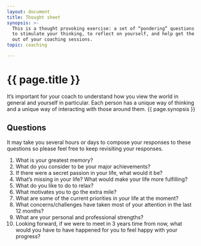 ```yaml
---
layout: document
title: Thought sheet
synopsis: >-
  This is a thought provoking exercise: a set of “pondering” questions designed
  to stimulate your thinking, to reflect on yourself, and help get the most
  out of your coaching sessions.
topic: coaching

---
```


# {{ page.title }}

It’s important for your coach to understand how you view the world in general and
yourself in particular. Each person has a unique way of thinking and a unique
way of interacting with those around them. {{ page.synopsis }} 

## Questions
It may take you several hours or days to compose your responses to these
questions so please feel free to keep revisiting your responses.

1. What is your greatest memory?
2. What do you consider to be your major achievements?
3. If there were a secret passion in your life, what would it be?
4. What’s missing in your life? What would make your life more fulfilling?
5. What do you like to do to relax?
6. What motivates you to go the extra mile?
7. What are some of the current priorities in your life at the moment?
8. What concerns/challenges have taken most of your attention in the last 12 months?
9. What are your personal and professional strengths?
10. Looking forward, if we were to meet in 3 years time from now, what would you have to
    have happened for you to feel happy with your progress?
